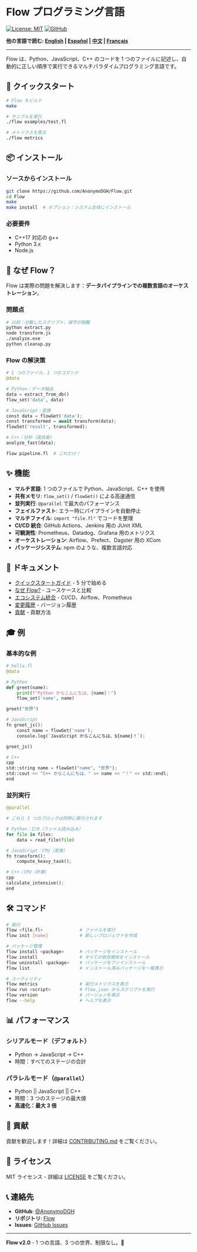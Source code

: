# Flow プログラミング言語

[![License: MIT](https://img.shields.io/badge/License-MIT-yellow.svg)](https://opensource.org/licenses/MIT)
[![GitHub](https://img.shields.io/badge/GitHub-AnonymoDGH%2FFlow-blue)](https://github.com/AnonymoDGH/Flow)

**他の言語で読む: [English](README.md) | [Español](README-es.md) | [中文](README-zh.md) | [Français](README-fr.md)**

---

Flow は、Python、JavaScript、C++ のコードを 1 つのファイルに記述し、自動的に正しい順序で実行できるマルチパラダイムプログラミング言語です。

## 🚀 クイックスタート

```bash
# Flow をビルド
make

# サンプルを実行
./flow examples/test.fl

# メトリクスを表示
./flow metrics
```

## 📦 インストール

### ソースからインストール

```bash
git clone https://github.com/AnonymoDGH/Flow.git
cd Flow
make
make install  # オプション：システム全体にインストール
```

### 必要要件

- C++17 対応の g++
- Python 3.x
- Node.js

## 🎯 なぜ Flow？

Flow は実際の問題を解決します：**データパイプラインでの複数言語のオーケストレーション**。

### 問題点
```bash
# 以前：分散したスクリプト、保守が困難
python extract.py
node transform.js
./analyze.exe
python cleanup.py
```

### Flow の解決策
```python
# 1 つのファイル、1 つのコマンド
@data

# Python：データ抽出
data = extract_from_db()
flow_set('data', data)

# JavaScript：変換
const data = flowGet('data');
const transformed = await transform(data);
flowSet('result', transformed);

# C++：分析（高性能）
analyze_fast(data);
```

```bash
flow pipeline.fl  # これだけ！
```

## ✨ 機能

- **マルチ言語**: 1 つのファイルで Python、JavaScript、C++ を使用
- **共有メモリ**: `flow_set()` / `flowGet()` による高速通信
- **並列実行**: `@parallel` で最大のパフォーマンス
- **フェイルファスト**: エラー時にパイプラインを自動停止
- **マルチファイル**: `import "file.fl"` でコードを整理
- **CI/CD 統合**: GitHub Actions、Jenkins 用の JUnit XML
- **可観測性**: Prometheus、Datadog、Grafana 用のメトリクス
- **オーケストレーション**: Airflow、Prefect、Dagster 用の XCom
- **パッケージシステム**: npm のような、複数言語対応

## 📖 ドキュメント

- [クイックスタートガイド](docs/QUICKSTART.md) - 5 分で始める
- [なぜ Flow?](docs/WHY_FLOW.md) - ユースケースと比較
- [エコシステム統合](docs/ECOSYSTEM_INTEGRATION.md) - CI/CD、Airflow、Prometheus
- [変更履歴](docs/CHANGELOG.md) - バージョン履歴
- [貢献](CONTRIBUTING.md) - 貢献方法

## 🎓 例

### 基本的な例

```python
# hello.fl
@data

# Python
def greet(name):
    print(f"Python からこんにちは、{name}！")
    flow_set('name', name)

greet("世界")

# JavaScript
fn greet_js():
    const name = flowGet('name');
    console.log(`JavaScript からこんにちは、${name}！`);

greet_js()

# C++
cpp
std::string name = flowGet("name", "世界");
std::cout << "C++ からこんにちは、" << name << "！" << std::endl;
end
```

### 並列実行

```python
@parallel

# これら 3 つのブロックは同時に実行されます

# Python：I/O（ファイル読み込み）
for file in files:
    data = read_file(file)

# JavaScript：CPU（変換）
fn transform():
    compute_heavy_task();

# C++：CPU（計算）
cpp
calculate_intensive();
end
```

## 🛠️ コマンド

```bash
# 実行
flow <file.fl>              # ファイルを実行
flow init [name]            # 新しいプロジェクトを作成

# パッケージ管理
flow install <package>      # パッケージをインストール
flow install                # すべての依存関係をインストール
flow uninstall <package>    # パッケージをアンインストール
flow list                   # インストール済みパッケージを一覧表示

# ユーティリティ
flow metrics                # 実行メトリクスを表示
flow run <script>           # flow.json からスクリプトを実行
flow version                # バージョンを表示
flow --help                 # ヘルプを表示
```

## 📊 パフォーマンス

### シリアルモード（デフォルト）
- Python → JavaScript → C++
- 時間：すべてのステージの合計

### パラレルモード（`@parallel`）
- Python || JavaScript || C++
- 時間：3 つのステージの最大値
- **高速化：最大 3 倍**

## 🤝 貢献

貢献を歓迎します！詳細は [CONTRIBUTING.md](CONTRIBUTING.md) をご覧ください。

## 📝 ライセンス

MIT ライセンス - 詳細は [LICENSE](LICENSE) をご覧ください。

## 📞 連絡先

- **GitHub**: [@AnonymoDGH](https://github.com/AnonymoDGH)
- **リポジトリ**: [Flow](https://github.com/AnonymoDGH/Flow)
- **Issues**: [GitHub Issues](https://github.com/AnonymoDGH/Flow/issues)

---

**Flow v2.0** - 1 つの言語、3 つの世界、制限なし。🚀
